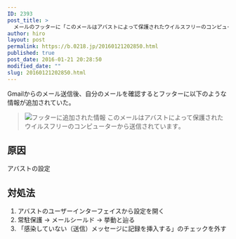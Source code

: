 ```yaml
---
ID: 2393
post_title: >
  メールのフッターに「このメールはアバストによって保護されたウイルスフリーのコンピューターから送信されています｡」が表示された時の対処法
author: hiro
layout: post
permalink: https://b.0218.jp/20160121202850.html
published: true
post_date: 2016-01-21 20:28:50
modified_date: ""
slug: 20160121202850.html
---
```

Gmailからのメール送信後、自分のメールを確認するとフッターに以下のような情報が追加されていた。

<blockquote><img alt="フッターに追加された情報" src="[cfview name='img_1']">
このメールはアバストによって保護されたウイルスフリーのコンピューターから送信されています｡</blockquote>

<!--more-->
<h2>原因</h2>
アバストの設定

<h2>対処法</h2>
<ol>
<li>アバストのユーザーインターフェイスから設定を開く</li>
<li>常駐保護 -> メールシールド -> 挙動と辿る</li>
<li>「感染していない（送信）メッセージに記録を挿入する」のチェックを外す</li>
</ol>
